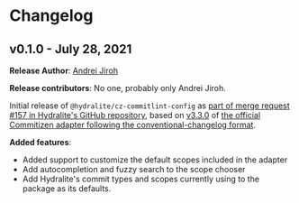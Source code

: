 # Changelog

## v0.1.0 - July 28, 2021

**Release Author**: [Andrei Jiroh](https://github.com/ajhalili2006)

**Release contributors**: No one, probably only Andrei Jiroh.

Initial release of `@hydralite/cz-commitlint-config` as [part of merge request #157 in Hydralite's GitHub repository](https://github.com/hydralite/hydralite/pull/157),
based on [v3.3.0](https://github.com/commitizen/cz-conventional-changelog/tree/v3.3.0) of [the official Commitizen adapter following the conventional-changelog format](https://github.com/commitizen/cz-conventional-changelog).

**Added features**:

* Added support to customize the default scopes included in the adapter
* Add autocompletion and fuzzy search to the scope chooser
* Add Hydralite's commit types and scopes currently using to the package as its defaults.
